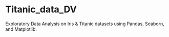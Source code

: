 # Titanic_data_DV
Exploratory Data Analysis on Iris &amp; Titanic datasets using Pandas, Seaborn, and Matplotlib.
